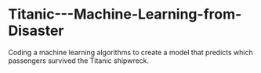 # Titanic---Machine-Learning-from-Disaster
Coding a machine learning algorithms to create a model that predicts which passengers survived the Titanic shipwreck.
